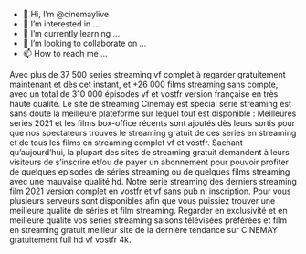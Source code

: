 - 👋 Hi, I’m @cinemaylive
- 👀 I’m interested in ...
- 🌱 I’m currently learning ...
- 💞️ I’m looking to collaborate on ...
- 📫 How to reach me ...

<!---
cinemaylive/cinemaylive is a ✨ special ✨ repository because its `README.md` (this file) appears on your GitHub profile.
You can click the Preview link to take a look at your changes.
--->
Avec plus de 37 500 series streaming vf complet à regarder gratuitement maintenant et dès cet instant, et +26 000 films streaming sans compte, avec un total de 310 000 épisodes vf et vostfr version française en très haute qualite. Le site de streaming Cinemay est special serie streaming est sans doute la meilleure plateforme sur lequel tout est disponible : Meilleures series 2021 et les films box-office récents sont ajoutés dès leurs sortis pour que nos spectateurs trouves le streaming gratuit de ces series en streaming et de tous les films en streaming complet vf et vostfr. Sachant qu’aujourd’hui, la plupart des sites de streaming gratuit demandent à leurs visiteurs de s’inscrire et/ou de payer un abonnement pour pouvoir profiter de quelques episodes de séries streaming ou de quelques films streaming avec une mauvaise qualité hd. Notre serie streaming des derniers streaming film 2021 version complet en vostfr et vf sans pub ni inscription. Pour vous plusieurs serveurs sont disponibles afin que vous puissiez trouver une meilleure qualité de séries et film streaming. Regarder en exclusivité et en meilleure qualité vos series streaming saisons télévisées préférées et film en streaming gratuit meilleur site de la dernière tendance sur CINEMAY gratuitement full hd vf vostfr 4k.
